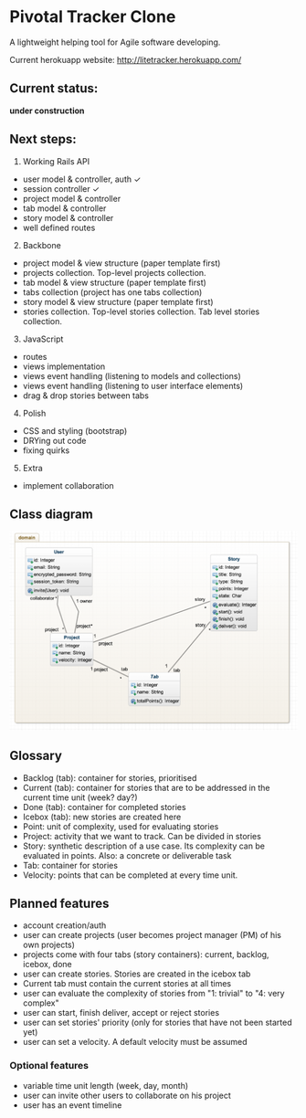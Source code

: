 # Pivotal Tracker Clone
A lightweight helping tool for Agile software developing.

Current herokuapp website: http://litetracker.herokuapp.com/

## Current status:
**under construction**

## Next steps:
1. Working Rails API
  - user model & controller, auth ✓
  - session controller ✓
  - project model & controller
  - tab model & controller
  - story model & controller
  - well defined routes
2. Backbone
  - project model & view structure (paper template first)
  - projects collection. Top-level projects collection.
  - tab model & view structure (paper template first)
  - tabs collection (project has one tabs collection)
  - story model & view structure (paper template first)
  - stories collection. Top-level stories collection. Tab level stories collection.
3. JavaScript
  - routes
  - views implementation
  - views event handling (listening to models and collections)
  - views event handling (listening to user interface elements)
  - drag & drop stories between tabs
4. Polish
  - CSS and styling (bootstrap)
  - DRYing out code
  - fixing quirks
5. Extra
  - implement collaboration

## Class diagram
![](https://raw.githubusercontent.com/nerfologist/docs/master/images/class_diagram.png)

## Glossary

- Backlog (tab): container for stories, prioritised
- Current (tab): container for stories that are to be addressed in the current time unit (week? day?)
- Done (tab): container for completed stories
- Icebox (tab): new stories are created here
- Point: unit of complexity, used for evaluating stories
- Project: activity that we want to track. Can be divided in stories
- Story: synthetic description of a use case. Its complexity can be evaluated in points. Also: a concrete or deliverable task
- Tab: container for stories
- Velocity: points that can be completed at every time unit.

## Planned features
- account creation/auth
- user can create projects (user becomes project manager (PM) of his own projects)
- projects come with four tabs (story containers): current, backlog, icebox, done
- user can create stories. Stories are created in the icebox tab
- Current tab must contain the current stories at all times
- user can evaluate the complexity of stories from "1: trivial" to "4: very complex"
- user can start, finish deliver, accept or reject stories
- user can set stories' priority (only for stories that have not been started yet)
- user can set a velocity. A default velocity must be assumed


### Optional features
- variable time unit length (week, day, month)
- user can invite other users to collaborate on his project
- user has an event timeline